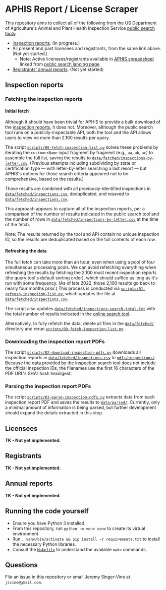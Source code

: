 # APHIS Report / License Scraper

This repository aims to collect all of the following from the US Department of Agriculture's Animal and Plant Health Inspection Service [public search tools](https://efile.aphis.usda.gov/PublicSearchTool/s/):

- [Inspection reports](https://efile.aphis.usda.gov/PublicSearchTool/s/inspection-reports). (In progress.)
- All present and past licensees and registrants, from the same link above. (Not yet started.)
    - Note: Active licensees/registrants available in [APHIS spreadsheet](https://www.aphis.usda.gov/animal_welfare/downloads/List-of-Active-Licensees-and-Registrants.xlsx) linked from [public search landing page](https://efile.aphis.usda.gov/PublicSearchTool/s/).
- [Registrants' annual reports](https://efile.aphis.usda.gov/PublicSearchTool/s/annual-reports). (Not yet started)

## Inspection reports

### Fetching the inspection reports

#### Initial fetch

Although it should have been trivial for APHIS to provide a bulk download of the [inspection reports](https://efile.aphis.usda.gov/PublicSearchTool/s/inspection-reports), it does not. Moreover, although the public search tool runs on a publicly-inspectable API, both the tool and the API allows users to view no more than 2,100 results per query.

The script [`scripts/00-fetch-inspection-list.py`](scripts/00-fetch-inspection-list.py) solves these problems by iterating the `customerName` input fragment by fragment (e.g., `aa`, `ab`, `ac`) to assemble the full list, saving the results to [`data/fetched/inspections-by-letter.csv`](data/fetched/inspections-by-letter.csv). (Previous attempts including subdividing by state or certification type — with letter-by-letter searching a last resort — but APHIS's options for those search criteria appeared not to be comprehensive, based on the results.)

Those results are combined with all previously-identified inspections in [`data/fetched/inspections.csv`](data/fetched/inspections.csv), deduplicated, and resaved to [`data/fetched/inspections.csv`](data/fetched/inspections.csv).

This approach appears to capture all of the inspection reports, per a comparison of the number of results indicated in the public search tool and the number of rows in [`data/fetched/inspections-by-letter.csv`](data/fetched/inspections-by-letter.csv) at the time of the fetch.

Note: The results returned by the tool and API contain no unique inspection ID, so the results are deduplicated based on the full contents of each row.

#### Refreshing the data

The full fetch can take more than an hour, even when using a pool of four simultaneous processing pools. We can avoid refetching everything when refreshing the results by fetching the 2,100 most recent inspection reports (the query tool's default sorting order), which should suffice as long as it's run with some frequency. (As of late 2022, those 2,100 results go back to nearly four months prior.) This process is conducted via [`scripts/01-refresh-inspection-list.py`](scripts/01-refresh-inspection-list.py), which updates the file at [`data/fetched/inspections.csv`](data/fetched/inspections.csv).

The script also updates [`data/fetched/inspections-search-total.txt`](data/fetched/inspections-search-total.txt) with the total number of results indicated in the [online search tool](https://efile.aphis.usda.gov/PublicSearchTool/s/inspection-reports).

Alternatively, to fully refetch the data, delete all files in the [`data/fetched/`](data/fetched/) directory and rerun [`scripts/00-fetch-inspection-list.py`](scripts/00-fetch-inspection-list.py).

### Downloading the inspection report PDFs

The script [`scripts/02-download-inspection-pdfs.py`](scripts/02-download-inspection-pdfs.py) downloads all inspection reports in [`data/fetched/inspections.csv`](data/fetched/inspections.csv) to [`pdfs/inspections/`](pdfs/inspections/). Because the data provided by the inspection search tool does not include the official inspection IDs, the filenames use the first 16 characters of the PDF URL's SHA1 hash hexdigest.

### Parsing the inspection report PDFs

The script [`scripts/03-parse-inspection-pdfs.py`](scripts/03-parse-inspection-pdfs.py) extracts data from each inspection report PDF and saves the results to [`data/parsed/`](data/parsed). Currently, only a minimal amount of information is being parsed, but further development should expand the details extracted in this step.

## Licensees

__TK - Not yet implemented.__

## Registrants

__TK - Not yet implemented.__

## Annual reports

__TK - Not yet implemented.__

## Running the code yourself

- Ensure you have Python 3 installed.
- From this repository, run `python -m venv venv` to create its virtual environment.
- Run `. venv/bin/activate && pip install -r requirements.txt` to install the necessary Python libraries.
- Consult the [`Makefile`](Makefile) to understand the available `make` commands.

## Questions

File an issue in this repository or email Jeremy Singer-Vine at `jsvine@gmail.com`.
